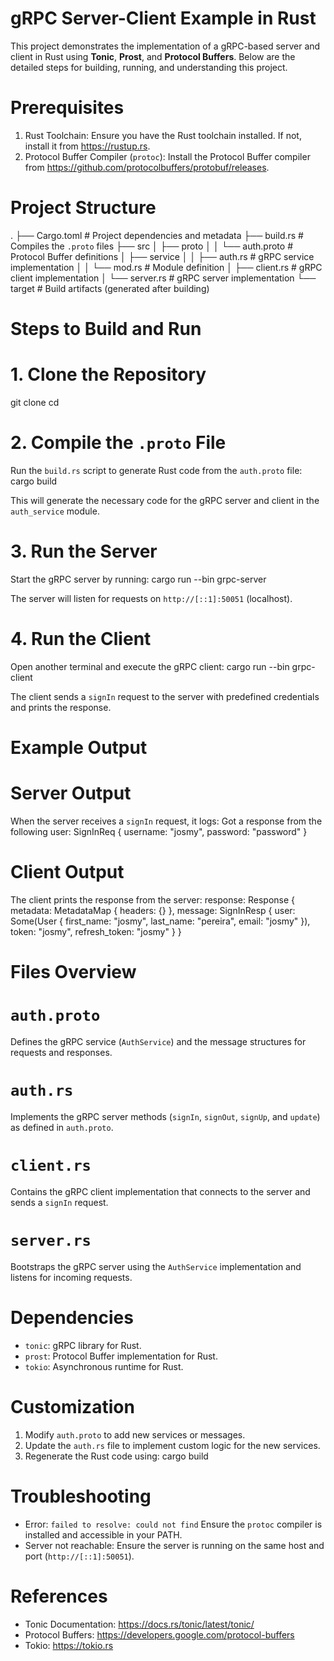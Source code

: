 # gRPC Server-Client Example in Rust

This project demonstrates the implementation of a gRPC-based server and client in Rust using **Tonic**, **Prost**, and **Protocol Buffers**. Below are the detailed steps for building, running, and understanding this project.

# Prerequisites

1. Rust Toolchain: Ensure you have the Rust toolchain installed. If not, install it from https://rustup.rs.
2. Protocol Buffer Compiler (`protoc`): Install the Protocol Buffer compiler from https://github.com/protocolbuffers/protobuf/releases.

# Project Structure
.
├── Cargo.toml                # Project dependencies and metadata
├── build.rs                  # Compiles the `.proto` files
├── src
│   ├── proto
│   │   └── auth.proto        # Protocol Buffer definitions
│   ├── service
│   │   ├── auth.rs           # gRPC service implementation
│   │   └── mod.rs            # Module definition
│   ├── client.rs             # gRPC client implementation
│   └── server.rs             # gRPC server implementation
└── target                    # Build artifacts (generated after building)

# Steps to Build and Run

# 1. Clone the Repository

git clone <repository-url>
cd <repository-folder>

# 2. Compile the `.proto` File

Run the `build.rs` script to generate Rust code from the `auth.proto` file:
cargo build

This will generate the necessary code for the gRPC server and client in the `auth_service` module.

# 3. Run the Server

Start the gRPC server by running:
cargo run --bin grpc-server

The server will listen for requests on `http://[::1]:50051` (localhost).

# 4. Run the Client

Open another terminal and execute the gRPC client:
cargo run --bin grpc-client

The client sends a `signIn` request to the server with predefined credentials and prints the response.

# Example Output

# Server Output
When the server receives a `signIn` request, it logs:
Got a response from the following user: SignInReq { username: "josmy", password: "password" }

# Client Output
The client prints the response from the server:
response: Response { metadata: MetadataMap { headers: {} }, message: SignInResp { user: Some(User { first_name: "josmy", last_name: "pereira", email: "josmy" }), token: "josmy", refresh_token: "josmy" } }

# Files Overview

# `auth.proto`
Defines the gRPC service (`AuthService`) and the message structures for requests and responses.

# `auth.rs`
Implements the gRPC server methods (`signIn`, `signOut`, `signUp`, and `update`) as defined in `auth.proto`.

# `client.rs`
Contains the gRPC client implementation that connects to the server and sends a `signIn` request.

# `server.rs`
Bootstraps the gRPC server using the `AuthService` implementation and listens for incoming requests.

# Dependencies

- `tonic`: gRPC library for Rust.
- `prost`: Protocol Buffer implementation for Rust.
- `tokio`: Asynchronous runtime for Rust.

# Customization

1. Modify `auth.proto` to add new services or messages.
2. Update the `auth.rs` file to implement custom logic for the new services.
3. Regenerate the Rust code using:
   cargo build

# Troubleshooting

- Error: `failed to resolve: could not find`
  Ensure the `protoc` compiler is installed and accessible in your PATH.
- Server not reachable:
  Ensure the server is running on the same host and port (`http://[::1]:50051`).

# References

- Tonic Documentation: https://docs.rs/tonic/latest/tonic/
- Protocol Buffers: https://developers.google.com/protocol-buffers
- Tokio: https://tokio.rs